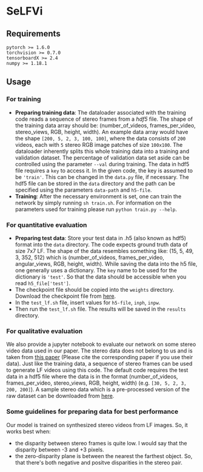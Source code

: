 # SeLFVi

## Requirements
```
pytorch >= 1.6.0
torchvision >= 0.7.0
tensorboardX >= 2.4
numpy >= 1.18.1
```

## Usage

### For training
- **Preparing training data**:
The dataloader associated with the training code reads a sequence of stereo frames from a _hdf5_ file.
The shape of the training data array should be: (number_of_videos, frames_per_video, stereo_views, RGB, height, width). An example data array would have the shape `[200, 5, 2, 3, 100, 100]`, where the data consists of `200` videos, each with `5` stereo RGB image patches of size `100x100`.
The dataloader inherently splits this whole training data into a training and validation dataset.
The percentage of validation data set aside can be controlled using the parameter `--val` during training.
The data in hdf5 file requires a `key` to access it. In the given code, the key is assumed to be `'train'`. This can be changed in the `data.py` file, if necessary.
The hdf5 file can be stored in the `data` directory and the path can be specified using the parameters `data-path` and `h5-file`.
- **Training**:
After the necessary environment is set, one can train the network by simply running `sh train.sh`.
For information on the parameters used for training please run `python train.py --help`.



### For quantitative evaluation

- **Preparing test data**: Store your test data in .h5 (also known as hdf5) format into the `data` directory. 
The code expects ground truth data of size 7x7 LF. 
The shape of the data resembles something like: (15, 5, 49, 3, 352, 512) which is (number_of_videos, frames_per_video, angular_views, RGB, height, width). While saving the data into the h5 file, one generally uses a dictionary. The `key` name to be used for the dictionary is `'test'`. So that the data should be accessible when you read `h5_file['test']`.
- The checkpoint file should be copied into the `weights` directory. Download the checkpoint file from [here](https://drive.google.com/file/d/1f_W5-2vdXQPmBohKkRpKPIk2TKGKcPHG/view?usp=sharing).
- In the `test_lf.sh` file, insert values for `h5-file`, `inph`, `inpw`.
- Then run the `test_lf.sh` file. The results will be saved in the `results` directory.

### For qualitative evaluation
We also provide a jupyter notebook to evaluate our network on some stereo video data used in our paper. The stereo data does not belong to us and is taken from [this paper](https://ieeexplore.ieee.org/abstract/document/6263847) (Please cite the corresponding paper if you use their data).
Just like the training data, a sequence of stereo frames can be used to generate LF videos using this code.
The default code requires the test data in a hdf5 file where the data is in the format (number_of_videos, frames_per_video, stereo_views, RGB, height, width) (e.g. `[30, 5, 2, 3, 200, 200]`).
A sample stereo data which is a pre-processed version of the raw dataset can be downloaded from [here](https://drive.google.com/file/d/1nMAm7HD6Dy80d9HZcZTSm0pEVgxRAXK6/view?usp=sharing).



### Some guidelines for preparing data for best performance
Our model is trained on synthesized stereo videos from LF images. So, it works best when:
- the disparity between stereo frames is quite low. I would say that the disparity between -3 and +3 pixels.
- the zero-disparity plane is between the nearest the farthest object. So, that there's both negative and positve disparities in the stereo pair.